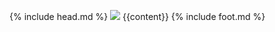 {% include head.md %}
<img src="{{site.baseurl}}/assets/logo.png" class="logo">
{{content}}
{% include foot.md %}
